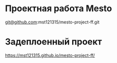 # Проектная работа Mesto
git@github.com:mst121315/mesto-project-ff.git

# Задеплоенный проект
https://mst121315.github.io/mesto-project-ff/